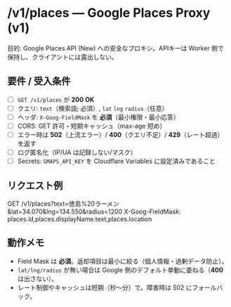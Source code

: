 # /v1/places — Google Places Proxy (v1)

目的: Google Places API (New) への安全なプロキシ。APIキーは Worker 側で保持し、クライアントには露出しない。

## 要件 / 受入条件
- [ ] `GET /v1/places` が **200 OK**
- [ ] クエリ: `text`（検索語; 必須）, `lat` `lng` `radius`（任意）
- [ ] ヘッダ: `X-Goog-FieldMask` を **必須**（最小権限・最小応答）
- [ ] CORS: GET 許可・短期キャッシュ（max-age 短め）
- [ ] エラー時は **502**（上流エラー）/ **400**（クエリ不足）/ **429**（レート超過）を返す
- [ ] ログ匿名化（IP/UA は記録しない/マスク）
- [ ] Secrets: `GMAPS_API_KEY` を Cloudflare Variables に設定済みであること

## リクエスト例
GET /v1/places?text=徳島%20ラーメン&lat=34.070&lng=134.550&radius=1200
X-Goog-FieldMask: places.id,places.displayName.text,places.location

## 動作メモ
- Field Mask は **必須**。返却項目は最小に絞る（個人情報・過剰データ防止）。
- `lat/lng/radius` が無い場合は Google 側のデフォルト挙動に委ねる（**400**は出さない）。
- レート制御やキャッシュは短期（秒～分）で。障害時は 502 にフォールバック。

